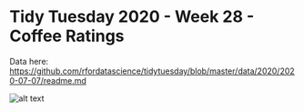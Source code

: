 # Tidy Tuesday 2020 - Week 28 - Coffee Ratings


Data here: https://github.com/rfordatascience/tidytuesday/blob/master/data/2020/2020-07-07/readme.md


![alt text](https://github.com/sianbladon/Data-Viz/blob/master/Tidy-Tuesday-Week-28/Coffee_final.png)

